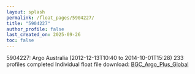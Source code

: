 ```yaml
---
layout: splash
permalink: /float_pages/5904227/
title: "5904227"
author_profile: false
last_created_on: 2025-09-26
toc: false
---
```

 
5904227: Argo Australia (2012-12-13T10:40 to 2014-10-01T15:28)
233 profiles completed
Individual float file download: [BGC_Argo_Plus_Global](https://ftp.soest.hawaii.edu/bgc_argo_plus/Individual_Floats/outliers_removed/5904227_Sprof_processed.nc)
